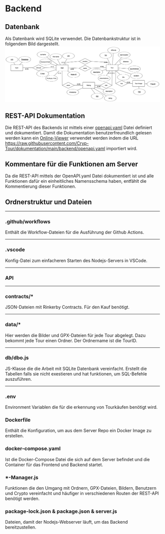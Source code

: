 # Backend

## Datenbank
Als Datenbank wird SQLite verwendet. Die Datenbankstruktur ist in folgendem Bild dargestellt.
![](ERD.png)

## REST-API Dokumentation
Die REST-API des Backends ist mittels einer [openapi.yaml](https://github.com/Cryp-Tour/dokumentation/blob/main/backend/openapi.yaml) Datei definiert und dokumentiert. Damit die Dokumentation benutzerfreundlich gelesen werden kann ein [Online-Viewer](https://editor.swagger.io) verwendet werden indem die URL https://raw.githubusercontent.com/Cryp-Tour/dokumentation/main/backend/openapi.yaml importiert wird.

## Kommentare für die Funktionen am Server
Da die REST-API mittels der OpenAPI.yaml Datei dokumentiert ist und alle Funktionen dafür ein einheitliches Namensschema haben, entfählt die Kommentierung dieser Funktionen.

## Ordnerstruktur und Dateien

---
### .github/workflows
Enthält die Workflow-Dateien für die Ausführung der Github Actions.

---
### .vscode
Konfig-Datei zum einfacheren Starten des Nodejs-Servers in VSCode.

---
### API

---
### contracts/*
JSON-Dateien mit Rinkerby Contracts. Für den Kauf benötigt.

---
### data/*
Hier werden die Bilder und GPX-Dateien für jede Tour abgelegt. Dazu bekommt jede Tour einen Ordner. Der Ordnername ist die TourID.

---
### db/dbo.js
JS-Klasse die die Arbeit mit SQLite Datenbank vereinfacht. Erstellt die Tabellen falls sie nicht exestieren und hat funktionen, um SQL-Befehle auszuführen.

---
### .env
Environment Variablen die für die erkennung von Tourkäufen benötigt wird.

### Dockerfile
Enthält die Konfiguration, um aus dem Server Repo ein Docker Image zu erstellen.

### docker-compose.yaml
Ist die Docker-Compose Datei die sich auf dem Server befindet und die Container für das Frontend und Backend startet.

### *-Manager.js
Funktionen die den Umgang mit Ordnern, GPX-Dateien, Bildern, Benutzern und Crypto vereinfacht und häufiger in verschiedenen Routen der REST-API benötigt werden.

### package-lock.json & package.json & server.js
Dateien, damit der Nodejs-Webserver läuft, um das Backend bereitzustellen.
